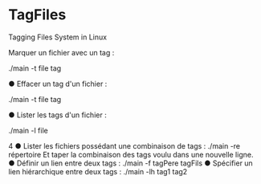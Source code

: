 # TagFiles
Tagging Files System in Linux

Marquer un fichier avec un tag :

./main -t file tag

● Effacer un tag d'un fichier :

./main -t file tag

● Lister les tags d'un fichier :

./main -l file

4
● Lister les fichiers possédant une combinaison de tags :
./main -re répertoire
Et taper la combinaison des tags voulu dans une nouvelle ligne.
● Définir un lien entre deux tags :
./main -f tagPere tagFils
● Spécifier un lien hiérarchique entre deux tags :
./main -lh tag1 tag2

